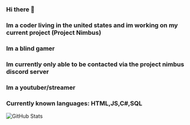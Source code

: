 ### Hi there 👋

### Im a coder living in the united states and im working on my current project (Project Nimbus)
### Im a blind gamer
### Im currently only able to be contacted via the project nimbus discord server
### Im a youtuber/streamer
### Currently known languages: HTML,JS,C#,SQL

![GitHub Stats](https://github-readme-stats.vercel.app/api?username=SpicyCitrus&theme=radical)
